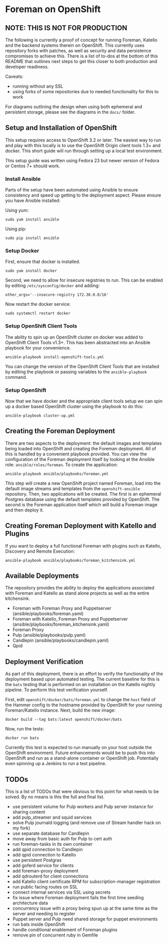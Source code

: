 # Foreman on OpenShift

## NOTE: THIS IS NOT FOR PRODUCTION

The following is currently a proof of concept for running Foreman, Katello and the backend systems therein on OpenShift. This currently uses repository forks with patches, as well as security and data persistence compromises to achieve this. There is a list of to-dos at the bottom of this README that outlines next steps to get this closer to both production and developer readiness.

Caveats:

 * running without any SSL
 * using forks of some repositories due to needed functionality for this to work

For diagrams outlining the design when using both ephemeral and persistent storage, please see the diagrams in the `docs/` folder.

## Setup and Installation of OpenShift

This setup requires access to OpenShift 3.2 or later. The easiest way to run and play with this locally is to use the OpenShift Origin client tools 1.3+ and docker. This short guide will run through setting up a local test environment.

This setup guide was written using Fedora 23 but newer version of Fedora or Centos 7+ should work.


### Install Ansible

Parts of the setup have been automated using Ansible to ensure consistency and speed up getting to the deployment aspect. Please ensure you have Ansible installed:

Using yum:

    sudo yum install ansible

Using pip:

    sudo pip install ansible

### Setup Docker

First, ensure that docker is installed.

    sudo yum install docker

Second, we need to allow for insecure registries to run. This can be enabled by editing `/etc/sysconfig/docker` and adding:

    other_args='--insecure-registry 172.30.0.0/16'

Now restart the docker service:

    sudo systemctl restart docker

### Setup OpenShift Client Tools

The ability to spin up an OpenShift cluster on docker was added to OpenShift Client Tools v1.3+. This has been abstracted into an Ansible playbook for your convenience.

    ansible-playbook install-openshift-tools.yml

You can change the version of the OpenShift Client Tools that are installed by editing the playbook or passing variables to the `ansible-playbook` command.

### Setup OpenShift

Now that we have docker and the appropriate client tools setup we can spin up a docker based OpenShift cluster using the playbook to do this:

    ansible-playbook cluster-up.yml

## Creating the Foreman Deployment

There are two aspects to the deployment: the default images and templates being loaded into OpenShift and creating the Foreman deployment. All of this is handled by a convenient playbook provided. You can view the configuration of the Foreman deployment itself by looking at the Ansible role: `ansible/roles/foreman`. To create the application:

    ansible-playbook ansible/playbooks/foreman.yml

This step will create a new OpenShift project named Foreman, load into the default image streams and templates from the `openshift-ansible` repository. Then, two applications will be created. The first is an ephemeral Postgres database using the default templates provided by OpenShift. The second is the Foreman application itself which will build a Foreman image and then deploy it.

## Creating Foreman Deployment with Katello and Plugins

If you want to deploy a full functional Foreman with plugins such as Katello, Discovery and Remote Execution:

    ansible-playbook ansible/playbooks/foreman_kitchensink.yml

## Available Deployments

The repository provides the ability to deploy the applications associated with Foreman and Katello as stand alone projects as well as the entire kitchensink. 

  * Foreman with Foreman Proxy and Puppetserver (ansible/playbooks/foreman.yaml)
  * Foreman with Katello, Foreman Proxy and Puppetserver (ansible/playbooks/foreman_kitchensink.yaml)
  * Foreman Proxy
  * Pulp (ansible/playbooks/pulp.yaml)
  * Candlepin (ansible/playbooks/candlepin.yaml)
  * Qpid

## Deployment Verification

As part of this deployment, there is an effort to verify the functionality of the deployment based upon automated testing. The current baseline for this is the `bats` testing that is performed on an installation on the Katello nightly pipeline. To perform this test verification yourself.

First, edit `openshift/docker/bats/foreman.yml` to change the `host` field of the Hammer config to the hostname provided by OpenShift for your running Foreman/Katello instance. Next, build the new image:

    docker build --tag bats:latest openshift/docker/bats

Now, run the tests:

    docker run bats
    
Currently this test is expected to run manually on your host outside the OpenShift environment. Future enhancements would be to push this into OpenShift and run as a stand-alone container or OpenShift job. Potentially even spinning up a Jenkins to run a test pipeline.

## TODOs

This is a list of TODOs that were obvious to this point for what needs to be solved. By no means is this the full and final list.

 * use persistent volume for Pulp workers and Pulp server instance for sharing content
 * add pulp_streamer and squid services
 * solve Pulp journald logging (and remove use of Stream handler hack on my fork)
 * use separate database for Candlepin
 * move away from basic auth for Pulp to cert auth
 * run foreman-tasks in its own container
 * add qpid connection to Candlepin
 * add qpid connection to Katello
 * use persistent Postgras
 * add goferd service for clients
 * add foreman-proxy deployment
 * add qdrouterd for client connections
 * add Katello client certificate RPM for subscription-manager registration
 * run public facing routes on SSL
 * connect internal services via SSL using secrets
 * fix issue where Foreman deployment fails the first time seeding architecture data
 * concurrency issue with a proxy being spun up at the same time as the server and needing to register
 * Puppet server and Pulp need shared storage for puppet environments
 * run bats inside OpenShift
 * handle conditional enablement of Foreman plugins
 * remove pin of concurrent ruby in Gemfile
